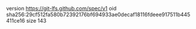 version https://git-lfs.github.com/spec/v1
oid sha256:29cf512fa580b72392176bf694933ae0decaf18116fdeee917511b445411ce16
size 143
